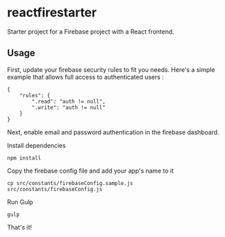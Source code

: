 # reactfirestarter
Starter project for a Firebase project with a React frontend.

## Usage

First, update your firebase security rules to fit you needs.  Here's a simple example that allows full access to authenticated users :

    {
        "rules": {
            ".read": "auth != null",
            ".write": "auth != null"
        }
    }
    
Next, enable email and password authentication in the firebase dashboard.

Install dependencies

    npm install

Copy the firebase config file and add your app's name to it

    cp src/constants/firebaseConfig.sample.js src/constants/firebaseConfig.js
	
Run Gulp

    gulp
	
That's it!
